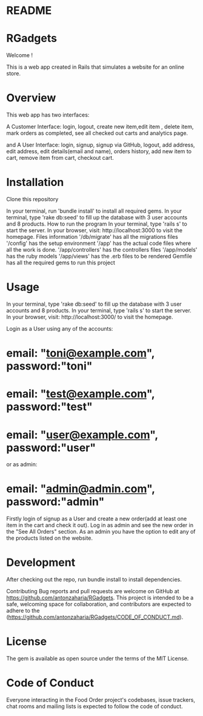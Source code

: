 # README


# RGadgets
Welcome !

This is a web app created in Rails that simulates a website for an online store.

# Overview
This web app has two interfaces:

A Customer Interface: login, logout, create new item,edit item , delete item, mark orders as completed, see all checked out carts and analytics page.

and
A User Interface: login, signup, signup via GitHub, logout, add address, edit address, edit details(email and name), orders history, add new item to cart, remove item from cart, checkout cart.

# Installation
Clone this repository

In your terminal, run 'bundle install' to install all required gems.
In your terminal, type 'rake db:seed' to fill up the database with 3 user accounts and 8 products.
How to run the program
In your terminal, type 'rails s' to start the server.
In your browser, visit: http://localhost:3000 to visit the homepage.
Files information
'/db/migrate' has all the migrations files
'/config' has the setup environment
'/app' has the actual code files where all the work is done.
'/app/controllers' has the controllers files
'/app/models' has the ruby models
'/app/views' has the .erb files to be rendered
Gemfile has all the required gems to run this project

# Usage
In your terminal, type 'rake db:seed' to fill up the database with 3 user accounts and 8 products. In your terminal, type 'rails s' to start the server. In your browser, visit: http://localhost:3000/ to visit the homepage.

Login as a User using any of the accounts:

# email: "toni@example.com", password:"toni"
# email: "test@example.com", password:"test"
# email: "user@example.com", password:"user"

or as admin:
# email: "admin@admin.com", password:"admin"

Firstly login of signup as a User and create a new order(add at least one item in the cart and check it out). Log in as admin and see the new order in the "See All Orders" section. As an admin you have the option to edit any of the products listed on the website.

# Development
After checking out the repo, run bundle install to install dependencies.

Contributing
Bug reports and pull requests are welcome on GitHub at https://github.com/antonzaharia/RGadgets. This project is intended to be a safe, welcoming space for collaboration, and contributors are expected to adhere to the (https://github.com/antonzaharia/RGadgets/CODE_OF_CONDUCT.md).

# License
The gem is available as open source under the terms of the MIT License.

# Code of Conduct
Everyone interacting in the Food Order project's codebases, issue trackers, chat rooms and mailing lists is expected to follow the code of conduct.
